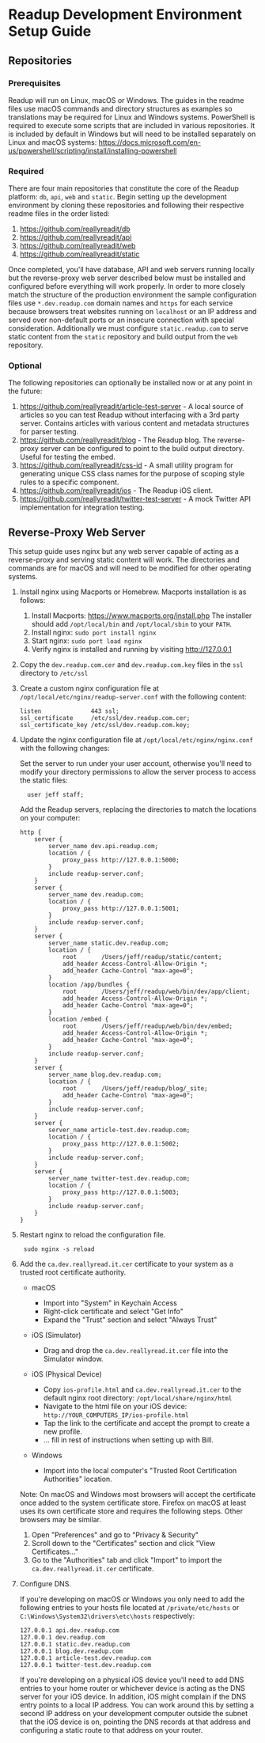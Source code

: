 # Readup Development Environment Setup Guide
## Repositories
### Prerequisites
Readup will run on Linux, macOS or Windows. The guides in the readme files use macOS commands and directory structures as examples so translations may be required for Linux and Windows systems. PowerShell is required to execute some scripts that are included in various repositories. It is included by default in Windows but will need to be installed separately on Linux and macOS systems: https://docs.microsoft.com/en-us/powershell/scripting/install/installing-powershell
### Required
There are four main repositories that constitute the core of the Readup platform: `db`, `api`, `web` and `static`. Begin setting up the development environment by cloning these repositories and following their respective readme files in the order listed:

1. https://github.com/reallyreadit/db
2. https://github.com/reallyreadit/api
3. https://github.com/reallyreadit/web
4. https://github.com/reallyreadit/static

Once completed, you'll have database, API and web servers running locally but the reverse-proxy web server described below must be installed and configured before everything will work properly. In order to more closely match the structure of the production environment the sample configuration files use `*.dev.readup.com` domain names and `https` for each service because browsers treat websites running on `localhost` or an IP address and served over non-default ports or an insecure connection with special consideration. Additionally we must configure `static.readup.com` to serve static content from the `static` repository and build output from the `web` repository.
### Optional
The following repositories can optionally be installed now or at any point in the future:

1. https://github.com/reallyreadit/article-test-server - A local source of articles so you can test Readup without interfacing with a 3rd party server. Contains articles with various content and metadata structures for parser testing.
2. https://github.com/reallyreadit/blog - The Readup blog. The reverse-proxy server can be configured to point to the build output directory. Useful for testing the embed.
3. https://github.com/reallyreadit/css-id - A small utility program for generating unique CSS class names for the purpose of scoping style rules to a specific component.
4. https://github.com/reallyreadit/ios - The Readup iOS client.
5. https://github.com/reallyreadit/twitter-test-server - A mock Twitter API implementation for integration testing.
## Reverse-Proxy Web Server
This setup guide uses nginx but any web server capable of acting as a reverse-proxy and serving static content will work. The directories and commands are for macOS and will need to be modified for other operating systems.
1. Install nginx using Macports or Homebrew. Macports installation is as follows:

    1. Install Macports: https://www.macports.org/install.php The installer should add `/opt/local/bin` and `/opt/local/sbin` to your `PATH`.
	 2. Install nginx: `sudo port install nginx`
	 3. Start nginx: `sudo port load nginx`
	 4. Verify nginx is installed and running by visiting http://127.0.0.1
2. Copy the `dev.readup.com.cer` and `dev.readup.com.key` files in the `ssl` directory to `/etc/ssl`
3. Create a custom nginx configuration file at `/opt/local/etc/nginx/readup-server.conf` with the following content:
    ```
    listen              443 ssl;
    ssl_certificate     /etc/ssl/dev.readup.com.cer;
    ssl_certificate_key /etc/ssl/dev.readup.com.key;
    ```
4. Update the nginx configuration file at `/opt/local/etc/nginx/nginx.conf` with the following changes:

    Set the server to run under your user account, otherwise you'll need to modify your directory permissions to allow the server process to access the static files:

	     user jeff staff;

    Add the Readup servers, replacing the directories to match the locations on your computer:

    ```
    http {
    	server {
    		server_name dev.api.readup.com;
    		location / {
    			proxy_pass http://127.0.0.1:5000;
    		}
    		include readup-server.conf;
    	}
    	server {
    		server_name dev.readup.com;
    		location / {
    			proxy_pass http://127.0.0.1:5001;
    		}
    		include readup-server.conf;
    	}
    	server {
    		server_name static.dev.readup.com;
    		location / {
    			root       /Users/jeff/readup/static/content;
    			add_header Access-Control-Allow-Origin *;
    			add_header Cache-Control "max-age=0";
    		}
    		location /app/bundles {
    			root       /Users/jeff/readup/web/bin/dev/app/client;
    			add_header Access-Control-Allow-Origin *;
    			add_header Cache-Control "max-age=0";
    		}
    		location /embed {
    			root       /Users/jeff/readup/web/bin/dev/embed;
    			add_header Access-Control-Allow-Origin *;
    			add_header Cache-Control "max-age=0";
    		}
    		include readup-server.conf;
    	}
    	server {
    		server_name blog.dev.readup.com;
    		location / {
    			root       /Users/jeff/readup/blog/_site;
    			add_header Cache-Control "max-age=0";
    		}
    		include readup-server.conf;
    	}
    	server {
    		server_name article-test.dev.readup.com;
    		location / {
    			proxy_pass http://127.0.0.1:5002;
    		}
    		include readup-server.conf;
    	}
    	server {
    		server_name twitter-test.dev.readup.com;
    		location / {
    			proxy_pass http://127.0.0.1:5003;
    		}
    		include readup-server.conf;
    	}
    }
	 ```
5. Restart nginx to reload the configuration file.

        sudo nginx -s reload
6. Add the `ca.dev.reallyread.it.cer` certificate to your system as a trusted root certificate authority.

	 - macOS

	     - Import into "System" in Keychain Access
		  - Right-click certificate and select "Get Info"
		  - Expand the "Trust" section and select "Always Trust"
    - iOS (Simulator)
	     - Drag and drop the `ca.dev.reallyread.it.cer` file into the Simulator window.
    - iOS (Physical Device)

	     - Copy `ios-profile.html` and `ca.dev.reallyread.it.cer` to the default nginx root directory: `/opt/local/share/nginx/html`
        - Navigate to the html file on your iOS device: `http://YOUR_COMPUTERS_IP/ios-profile.html`
        - Tap the link to the certificate and accept the prompt to create a new profile.
        - ... fill in rest of instructions when setting up with Bill.
	 - Windows

	     - Import into the local computer's "Trusted Root Certification Authorities" location.

    Note: On macOS and Windows most browsers will accept the certificate once added to the system certificate store. Firefox on macOS at least uses its own certificate store and requires the following steps. Other browsers may be similar.
	 1. Open "Preferences" and go to "Privacy & Security"
	 2. Scroll down to the "Certificates" section and click "View Certificates..."
	 3. Go to the "Authorities" tab and click "Import" to import the `ca.dev.reallyread.it.cer` certificate.
7. Configure DNS.

    If you're developing on macOS or Windows you only need to add the following entries to your hosts file located at `/private/etc/hosts` or `C:\Windows\System32\drivers\etc\hosts` respectively:

    ```
    127.0.0.1 api.dev.readup.com
    127.0.0.1 dev.readup.com
    127.0.0.1 static.dev.readup.com
    127.0.0.1 blog.dev.readup.com
    127.0.0.1 article-test.dev.readup.com
    127.0.0.1 twitter-test.dev.readup.com
    ```

	 If you're developing on a physical iOS device you'll need to add DNS entries to your home router or whichever device is acting as the DNS server for your iOS device. In addition, iOS might complain if the DNS entry points to a local IP address. You can work around this by setting a second IP address on your development computer outside the subnet that the iOS device is on, pointing the DNS records at that address and configuring a static route to that address on your router.